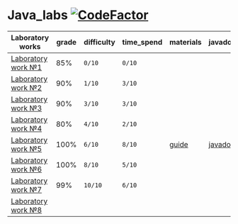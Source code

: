 # Java_labs [![CodeFactor](https://www.codefactor.io/repository/github/worthant/java_labs/badge)](https://www.codefactor.io/repository/github/worthant/java_labs)
| Laboratory works             | grade | difficulty | time_spend | materials                              | javadoc                                          |
|------------------------------|-------|------------|------------|----------------------------------------|--------------------------------------------------|
| [Laboratory work №1](./lab1) | 85%   | `0/10`     | `0/10`     |                                        |                                                  |
| [Laboratory work №2](./lab2) | 90%   | `1/10`     | `3/10`     |                                        |                                                  |
| [Laboratory work №3](./lab3) | 90%   | `3/10`     | `3/10`     |                                        |                                                  |
| [Laboratory work №4](./lab4) | 80%   | `4/10`     | `2/10`     |                                        |                                                  |
| [Laboratory work №5](./lab5) | 100%  | `6/10`     | `8/10`     | [guide](./docs/guides/lab5_guide1.pdf) | [javadoc](https://worthant.github.io/Java_labs/) |
| [Laboratory work №6](./lab6) | 100%  | `8/10`     | `5/10`     |                                        |                                                  |
| [Laboratory work №7](./lab7) | 99%   | `10/10`    | `6/10`     |                                        |                                                  |
| [Laboratory work №8](./lab8) |       |            |            |                                        |                                                  |
